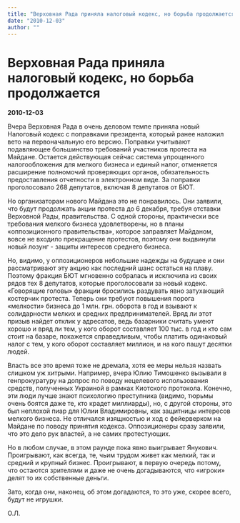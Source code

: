 ```yaml
---
title: "Верховная Рада приняла налоговый кодекс, но борьба продолжается"
date: "2010-12-03"
author: ""
---
```


# Верховная Рада приняла налоговый кодекс, но борьба продолжается

**2010-12-03** 

Вчера Верховная Рада в очень деловом темпе приняла новый Налоговый кодекс с поправками президента, который ранее наложил вето на первоначальную его версию. Поправки учитывают подавляющее большинство требований участников протеста на Майдане. Остается действующая сейчас система упрощенного налогообложения для мелкого бизнеса и единый налог, отменяется расширение полномочий проверяющих органов, обязательность предоставления отчетности в электронном виде. За поправки проголосовало 268 депутатов, включая 8 депутатов от БЮТ.

Но организаторам нового Майдана это не понравилось. Они заявили, что будут продолжать акции протеста до 6 декабря, требуя отставки Верховной Рады, правительства. С одной стороны, практически все требования мелкого бизнеса удовлетворены, но в планы «оппозиционного правительства», которое заправляет Майданом, вовсе не входило прекращение протестов, поэтому они выдвинули новый лозунг - защиты интересов среднего бизнеса.

Но, видимо, у оппозиционеров небольшие надежды на будущее и они рассматривают эту акцию как последний шанс остаться на плаву. Поэтому фракция БЮТ мгновенно собралась и исключила из своих рядов тех 8 депутатов, которые проголосовали за новый кодекс. «Говорящие головы» фракции бросились раздувать явно затухающий костерчик протеста. Теперь они требуют повышения порога «мелкости» бизнеса до 1 млн. грн. оборота в год и взывают к солидарности мелких и средних предпринимателей. Вряд ли этот призыв найдет отклик у адресатов, ведь базарники считать умеют хорошо и вряд ли тем, у кого оборот составляет 100 тыс. в год и кто сам стоит на базаре, покажется справедливым, чтобы платить одинаковый налог с тем, у кого оборот составляет миллион, и на кого пашут десятки людей.

Власть все это время тоже не дремала, хотя ее меры нельзя назвать слишком уж хитрыми. Например, вчера Юлию Тимошенко вызывали в генпрокуратуру на допрос по поводу нецелевого использования средств, полученных Украиной в рамках Киотского протокола. Конечно, эти люди лучше знают психологию преступника (видимо, тюрьмы очень боятся даже те, кто крадет миллиарды), но, с другой стороны, это был неплохой пиар для Юлии Владимировны, как защитницы интересов мелкого бизнеса. Не отличался изящностью и ход с фейерверком на Майдане по поводу принятия кодекса. Оппозиционеры сразу заявили, что это дело рук властей, а не самих протестующих.

Но в любом случае, в этом раунде пока явно выигрывает Янукович. Проигрывают, как всегда, те, чьим трудом живет как мелкий, так и средний и крупный бизнес. Проигрывают, в первую очередь потому, что остаются зрителями и даже не очень догадываются, что «игроки» делят то их собственные деньги.

Зато, когда они, наконец, об этом догадаются, то это уже, скорее всего, будут не игрушки.

О.Л.